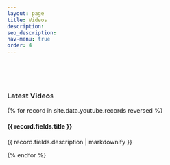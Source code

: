 ```yaml
---
layout: page
title: Videos
description: 
seo_description:
nav-menu: true
order: 4
---
```


<!-- Main -->
<div id="main" class="alt">

<!-- Gallery -->
<section style="margin-top: 6em">
	<div class="inner">
	  <h3>Latest Videos</h3>
	  <div class="row 100% insta-gallery" style="margin-bottom: 2em">
		{% for record in site.data.youtube.records reversed %}
		<div class="6u 12u$(medium)">
			<a style="text-decoration:none;" href="{{ record.fields.video }}" target="_blank">
				<img class="image fit" src="{{ record.fields.thumbnail }}" alt="">
			</a>
			<h4>{{ record.fields.title }}</h4>
			<p>{{ record.fields.description | markdownify }}</p>
		</div>
		{% endfor %}
		</div>
	</div>
</section>
